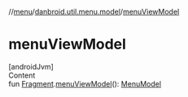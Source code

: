 //[menu](../index.md)/[danbroid.util.menu.model](index.md)/[menuViewModel](menu-view-model.md)



# menuViewModel  
[androidJvm]  
Content  
fun [Fragment](https://developer.android.com/reference/kotlin/androidx/fragment/app/Fragment.html).[menuViewModel](menu-view-model.md)(): [MenuModel](-menu-model/index.md)  



